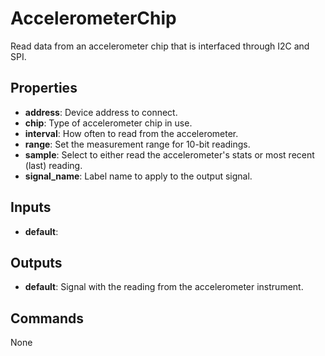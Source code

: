 AccelerometerChip
=================
Read data from an accelerometer chip that is interfaced through I2C and SPI.

Properties
----------
- **address**: Device address to connect.
- **chip**: Type of accelerometer chip in use.
- **interval**: How often to read from the accelerometer.
- **range**: Set the measurement range for 10-bit readings.
- **sample**: Select to either read the accelerometer's stats or most recent (last) reading.
- **signal_name**: Label name to apply to the output signal.

Inputs
------
- **default**: 

Outputs
-------
- **default**: Signal with the reading from the accelerometer instrument.

Commands
--------
None

